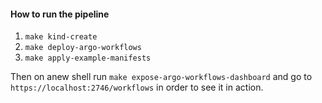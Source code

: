 #### How to run the pipeline
1. `make kind-create`
2. `make deploy-argo-workflows`
3. `make apply-example-manifests`

Then on  anew shell run `make expose-argo-workflows-dashboard` and go to `https://localhost:2746/workflows` in order to see it in action.